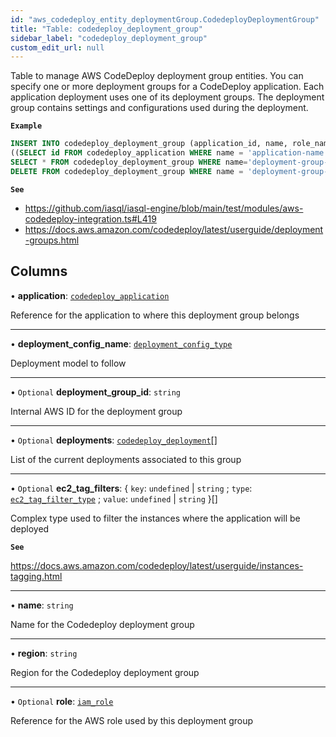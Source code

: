 ```yaml
---
id: "aws_codedeploy_entity_deploymentGroup.CodedeployDeploymentGroup"
title: "Table: codedeploy_deployment_group"
sidebar_label: "codedeploy_deployment_group"
custom_edit_url: null
---
```


Table to manage AWS CodeDeploy deployment group entities. You can specify one or more deployment groups
for a CodeDeploy application. Each application deployment uses one of its deployment groups.
The deployment group contains settings and configurations used during the deployment.

**`Example`**

```sql
INSERT INTO codedeploy_deployment_group (application_id, name, role_name) VALUES
((SELECT id FROM codedeploy_application WHERE name = 'application-name'), 'deployment-group-name', 'role-name');
SELECT * FROM codedeploy_deployment_group WHERE name='deployment-group-name';
DELETE FROM codedeploy_deployment_group WHERE name = 'deployment-group-name'
```

**`See`**

 - https://github.com/iasql/iasql-engine/blob/main/test/modules/aws-codedeploy-integration.ts#L419
 - https://docs.aws.amazon.com/codedeploy/latest/userguide/deployment-groups.html

## Columns

• **application**: [`codedeploy_application`](aws_codedeploy_entity_application.CodedeployApplication.md)

Reference for the application to where this deployment group belongs

___

• **deployment\_config\_name**: [`deployment_config_type`](../enums/aws_codedeploy_entity_deploymentGroup.DeploymentConfigType.md)

Deployment model to follow

___

• `Optional` **deployment\_group\_id**: `string`

Internal AWS ID for the deployment group

___

• `Optional` **deployments**: [`codedeploy_deployment`](aws_codedeploy_entity_deployment.CodedeployDeployment.md)[]

List of the current deployments associated to this group

___

• `Optional` **ec2\_tag\_filters**: { `key`: `undefined` \| `string` ; `type`: [`ec2_tag_filter_type`](../enums/aws_codedeploy_entity_deploymentGroup.EC2TagFilterType.md) ; `value`: `undefined` \| `string`  }[]

Complex type used to filter the instances where the application will be deployed

**`See`**

https://docs.aws.amazon.com/codedeploy/latest/userguide/instances-tagging.html

___

• **name**: `string`

Name for the Codedeploy deployment group

___

• **region**: `string`

Region for the Codedeploy deployment group

___

• `Optional` **role**: [`iam_role`](aws_iam_entity_role.IamRole.md)

Reference for the AWS role used by this deployment group
